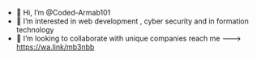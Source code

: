 - 👋 Hi, I’m @Coded-Armab101
- 👀 I’m interested in web development , cyber security and in formation technology
- 💞️ I’m looking to collaborate with unique companies
 reach me ---> https://wa.link/mb3nbb

<!---
Coded-Armab101/Coded-Armab101 is a ✨ special ✨ repository because its `README.md` (this file) appears on your GitHub profile.
You can click the Preview link to take a look at your changes.
--->
